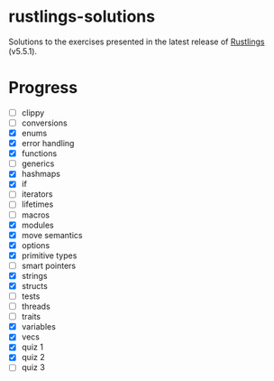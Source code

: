 # rustlings-solutions

Solutions to the exercises presented in the latest release of [Rustlings](https://github.com/rust-lang/rustlings) (v5.5.1).

# Progress

- [ ] clippy
- [ ] conversions
- [x] enums
- [x] error handling
- [x] functions
- [ ] generics
- [x] hashmaps
- [x] if
- [ ] iterators
- [ ] lifetimes
- [ ] macros
- [x] modules
- [x] move semantics
- [x] options
- [x] primitive types
- [ ] smart pointers
- [x] strings
- [x] structs
- [ ] tests
- [ ] threads
- [ ] traits
- [x] variables
- [x] vecs
- [x] quiz 1
- [x] quiz 2
- [ ] quiz 3